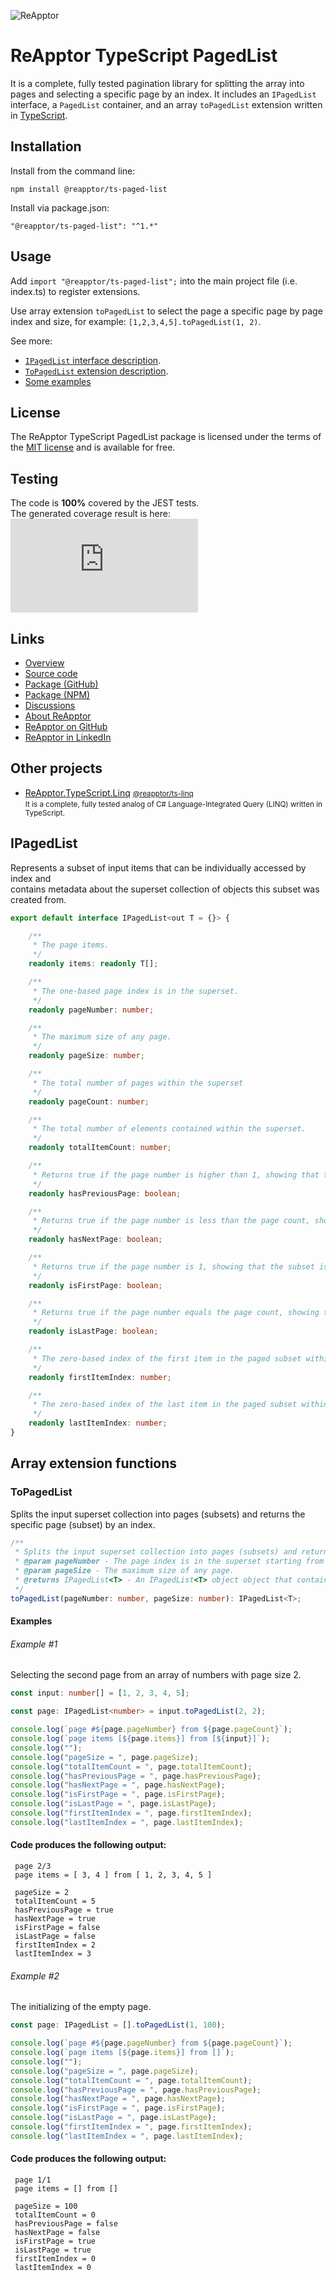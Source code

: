 ![ReApptor](https://raw.githubusercontent.com/ReApptor/ReApptor.TypeScript.PagedList/main/ReApptor.png)
# ReApptor TypeScript PagedList

It is a complete, fully tested pagination library for splitting the array into pages and selecting a specific page by an index.
It includes an `IPagedList` interface, a `PagedList` container, and an array `toPagedList` extension written in [TypeScript](https://www.typescriptlang.org/).

## Installation

Install from the command line:

```npm
npm install @reapptor/ts-paged-list
```

Install via package.json:

```npm
"@reapptor/ts-paged-list": "^1.*"
```

## Usage

Add `import "@reapptor/ts-paged-list";` into the main project file (i.e. index.ts) to register extensions.

Use array extension `toPagedList` to select the page a specific page by page index and size, for example: `[1,2,3,4,5].toPagedList(1, 2)`.

See more:
- [`IPagedList` interface description](#IPagedList).
- [`ToPagedList` extension description](#ToPagedList).
- [Some examples](#Examples)

## License

The ReApptor TypeScript PagedList package is licensed under the terms of the [MIT license](https://raw.githubusercontent.com/ReApptor/ReApptor.TypeScript.PagedList/main/LICENSE.md) and is available for free.

## Testing

The code is <b>100%</b> covered by the JEST tests.\
The generated coverage result is here:\
![Coverage Summary](https://raw.githubusercontent.com/ReApptor/ReApptor.TypeScript.PagedList/main/coverage/coverage-summary.json)

## Links
- [Overview](https://reapptor.github.io/ReApptor.TypeScript.PagedList/)
- [Source code](https://github.com/ReApptor/ReApptor.TypeScript.PagedList)
- [Package (GitHub)](https://github.com/ReApptor/ReApptor.TypeScript.PagedList/pkgs/npm/ts-paged-list)
- [Package (NPM)](https://www.npmjs.com/package/@reapptor/ts-paged-list)
- [Discussions](https://github.com/ReApptor/ReApptor.TypeScript.PagedList/discussions)
- [About ReApptor](https://www.reapptor.com)
- [ReApptor on GitHub](https://github.com/ReApptor)
- [ReApptor in LinkedIn](https://www.linkedin.com/company/reapptor/)

## Other projects
- [ReApptor.TypeScript.Linq](https://reapptor.github.io/ReApptor.TypeScript.Linq/)
[<small>@reapptor/ts-linq</small>](https://github.com/ReApptor/ReApptor.TypeScript.Linq/pkgs/npm/ts-linq)\
<small>It is a complete, fully tested analog of C# Language-Integrated Query (LINQ) written in TypeScript.</small>

## IPagedList
Represents a subset of input items that can be individually accessed by index and\
contains metadata about the superset collection of objects this subset was created from.
```typescript
export default interface IPagedList<out T = {}> {

    /**
     * The page items.
     */
    readonly items: readonly T[];

    /**
     * The one-based page index is in the superset.
     */
    readonly pageNumber: number;

    /**
     * The maximum size of any page.
     */
    readonly pageSize: number;

    /**
     * The total number of pages within the superset
     */
    readonly pageCount: number;

    /**
     * The total number of elements contained within the superset.
     */
    readonly totalItemCount: number;

    /**
     * Returns true if the page number is higher than 1, showing that the subset is not the first within the superset.
     */
    readonly hasPreviousPage: boolean;

    /**
     * Returns true if the page number is less than the page count, showing that the subset is not the latest within the superset.
     */
    readonly hasNextPage: boolean;

    /**
     * Returns true if the page number is 1, showing that the subset is the first within the superset.
     */
    readonly isFirstPage: boolean;

    /**
     * Returns true if the page number equals the page count, showing that the subset is the last within the superset.
     */
    readonly isLastPage: boolean;

    /**
     * The zero-based index of the first item in the paged subset within the superset.
     */
    readonly firstItemIndex: number;

    /**
     * The zero-based index of the last item in the paged subset within the superset.
     */
    readonly lastItemIndex: number;
}
```

## Array extension functions

### ToPagedList
Splits the input superset collection into pages (subsets) and returns the specific page (subset) by an index.
```typescript
/**
 * Splits the input superset collection into pages (subsets) and returns the specific page (subset) by an index.
 * @param pageNumber - The page index is in the superset starting from 1.
 * @param pageSize - The maximum size of any page.
 * @returns IPagedList<T> - An IPagedList<T> object object that contains the specified subset and metadata about the input superset collection of objects this subset was created from.
 */
toPagedList(pageNumber: number, pageSize: number): IPagedList<T>;
```
#### Examples

###### Example #1
Selecting the second page from an array of numbers with page size 2.
```typescript
const input: number[] = [1, 2, 3, 4, 5];

const page: IPagedList<number> = input.toPagedList(2, 2);

console.log(`page #${page.pageNumber} from ${page.pageCount}`);
console.log(`page items [${page.items}] from [${input}]`);
console.log("");
console.log("pageSize = ", page.pageSize);
console.log("totalItemCount = ", page.totalItemCount);
console.log("hasPreviousPage = ", page.hasPreviousPage);
console.log("hasNextPage = ", page.hasNextPage);
console.log("isFirstPage = ", page.isFirstPage);
console.log("isLastPage = ", page.isLastPage);
console.log("firstItemIndex = ", page.firstItemIndex);
console.log("lastItemIndex = ", page.lastItemIndex);
```
#### Code produces the following output:
```
 page 2/3
 page items = [ 3, 4 ] from [ 1, 2, 3, 4, 5 ]
 
 pageSize = 2
 totalItemCount = 5
 hasPreviousPage = true
 hasNextPage = true
 isFirstPage = false
 isLastPage = false
 firstItemIndex = 2
 lastItemIndex = 3
```

###### Example #2
The initializing of the empty page.
```typescript
const page: IPagedList = [].toPagedList(1, 100);

console.log(`page #${page.pageNumber} from ${page.pageCount}`);
console.log(`page items [${page.items}] from []`);
console.log("");
console.log("pageSize = ", page.pageSize);
console.log("totalItemCount = ", page.totalItemCount);
console.log("hasPreviousPage = ", page.hasPreviousPage);
console.log("hasNextPage = ", page.hasNextPage);
console.log("isFirstPage = ", page.isFirstPage);
console.log("isLastPage = ", page.isLastPage);
console.log("firstItemIndex = ", page.firstItemIndex);
console.log("lastItemIndex = ", page.lastItemIndex);
```
#### Code produces the following output:
```
 page 1/1
 page items = [] from []
 
 pageSize = 100
 totalItemCount = 0
 hasPreviousPage = false
 hasNextPage = false
 isFirstPage = true
 isLastPage = true
 firstItemIndex = 0
 lastItemIndex = 0
```